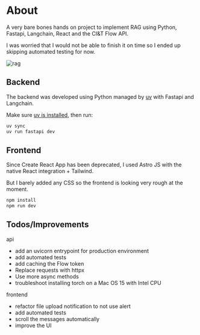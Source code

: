 # About

A very bare bones hands on project to implement RAG using Python, Fastapi, Langchain, React and the CI&T Flow API.

I was worried that I would not be able to finish it on time so I ended up skipping automated testing for now.

![rag](https://github.com/user-attachments/assets/4912eedd-e72e-44a4-b595-d35b0f9eb7bb)

## Backend

The backend was developed using Python managed by [uv](https://docs.astral.sh/uv/) with Fastapi and Langchain.

Make sure [uv is installed](https://docs.astral.sh/uv/getting-started/installation/), then run:

```BASH
uv sync
uv run fastapi dev
```

## Frontend

Since Create React App has been deprecated, I used Astro JS with the native React integration + Tailwind.

But I barely added any CSS so the frontend is looking very rough at the moment.

```BASH
npm install
npm run dev
```

## Todos/Improvements

api
- add an uvicorn entrypoint for production environment
- add automated tests
- add caching the Flow token
- Replace requests with httpx
- Use more async methods
- troubleshoot installing torch on a Mac OS 15 with Intel CPU

frontend
- refactor file upload notification to not use alert
- add automated tests
- scroll the messages automatically
- improve the UI
